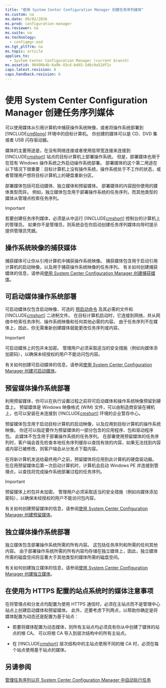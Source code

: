 ```yaml
---
title: "使用 System Center Configuration Manager 创建任务序列媒体"
ms.custom: na
ms.date: 09/02/2016
ms.prod: configuration-manager
ms.reviewer: na
ms.suite: na
ms.technology: 
  - configmgr-osd
ms.tgt_pltfrm: na
ms.topic: article
applies_to: 
  - System Center Configuration Manager (current branch)
ms.assetid: 90498b4b-6a9b-43cd-b465-1d6c9a52df1c
caps.latest.revision: 8
caps.handback.revision: 8
---
```

# 使用 System Center Configuration Manager 创建任务序列媒体
可以使用媒体从引用计算机中捕获操作系统映像，或者将操作系统部署到 [!INCLUDE[cm6long](../LocTest/includes/cm6long_md.md)] 环境中的目标计算机。 你创建的媒体可以是 CD、DVD 集或者 USB 闪存驱动器。  
  
 媒体的主要用途是，在没有网络连接或者使用低带宽连接来连接到 [!INCLUDE[cmshort](../LocTest/includes/cmshort_md.md)] 站点的目标计算机上部署操作系统。 但是，部署媒体也用于在现有 Windows 操作系统之外启动操作系统部署。 部署媒体的这个第二用途在以下情况下很重要：目标计算机上没有操作系统，操作系统处于不工作的状态，或者管理用户想将目标计算机上的硬盘重新分区。  
  
 部署媒体包括可启动媒体、独立媒体和预留媒体。 部署媒体的内容因你使用的媒体类型而异。 例如，独立媒体包含用于部署操作系统的任务序列，而其他类型的媒体从管理点检索任务序列。  
  
> [!IMPORTANT]  
>  若要创建任务序列媒体，必须是从中运行 [!INCLUDE[cmshort](../LocTest/includes/cmshort_md.md)] 控制台的计算机上的管理员。 如果你不是管理员，则系统会在你启动创建任务序列媒体向导时提示提供管理员凭据。  
  
##  <a name="BKMK_PlanCaptureMedia"></a> 操作系统映像的捕获媒体  
 捕获媒体可让你从引用计算机中捕获操作系统映像。 捕获媒体包含用于启动引用计算机的启动映像，以及用于捕获操作系统映像的任务序列。 有关如何创建捕获媒体的信息，请参阅[使用 System Center Configuration Manager 创建捕获媒体](../LocTest/Create-capture-media-with-System-Center-Configuration-Manager.md)。  
  
##  <a name="BKMK_PlanBootableMedia"></a> 可启动媒体操作系统部署  
 可启动媒体仅包含启动映像、可选的 [预启动命令](http://technet.microsoft.com/library/mt629385\(TechNet.10\).aspx) 及其必需的文件和 [!INCLUDE[cmshort](../LocTest/includes/cmshort_md.md)] 二进制文件。 在目标计算机启动时，它连接到网络，并从网络中检索任务序列、操作系统映像和任何其他必需的内容。 由于任务序列不在媒体上，因此，你无需重新创建媒体就能更改任务序列或内容。  
  
> [!IMPORTANT]  
>  可启动媒体上的包并未加密。 管理用户必须采取适当的安全措施（例如向媒体添加密码），以确保未经授权的用户不能访问包内容。  
  
 有关如何创建可启动媒体的信息，请参阅[使用 System Center Configuration Manager 创建可启动媒体](../LocTest/Create-bootable-media-with-System-Center-Configuration-Manager.md)。  
  
##  <a name="BKMK_PlanPrestagedMedia"></a> 预留媒体操作系统部署  
 利用预留媒体，你可以在执行设置过程之前将可启动媒体和操作系统映像预留到硬盘上。 预留媒体是 Windows 映像格式 (WIM) 文件，可以由制造商安装在裸机上，也可以安装在未连接到 [!INCLUDE[cmshort](../LocTest/includes/cmshort_md.md)] 环境的企业暂存中心。  
  
 预留媒体包含用于启动目标计算机的启动映像，以及应用到目标计算机的操作系统映像。 你还可以指定要作为预留媒体的一部分包含的应用程序、包和驱动程序包。 此媒体不包含用于部署操作系统的任务序列。 在部署使用预留媒体的任务序列时，客户端会首先检查本地任务序列缓存以查找有效的内容，如果无法找到内容或内容已被修改，则客户端会从分发点下载内容。  
  
 在将新计算机发送给最终用户之前，预留媒体将应用到此计算机的硬盘驱动器。 在应用预留媒体后第一次启动计算机时，计算机会启动 Windows PE 并连接到管理点，以查找将完成操作系统部署过程的任务序列。  
  
> [!IMPORTANT]  
>  预留媒体上的包并未加密。 管理用户必须采取适当的安全措施（例如向媒体添加密码），以确保未经授权的用户不能访问包内容。  
  
 有关如何创建预留媒体的信息，请参阅[使用 System Center Configuration Manager 创建预留媒体](../LocTest/Create-prestaged-media-with-System-Center-Configuration-Manager.md)。  
  
##  <a name="BKMK_PlanStandaloneMedia"></a> 独立媒体操作系统部署  
 独立媒体包含部署操作系统所需的所有内容。 这包括任务序列和所需的任何其他内容。 由于部署操作系统所需的所有内容均存储在独立媒体上，因此，独立媒体所需的磁盘空间将显著大于其他类型的媒体所需的磁盘空间。  
  
 有关如何创建独立媒体的信息，请参阅[使用 System Center Configuration Manager 创建独立媒体](../LocTest/Create-stand-alone-media-with-System-Center-Configuration-Manager.md)。  
  
## 在使用为 HTTPS 配置的站点系统时的媒体注意事项  
 在将管理点和分发点均配置为使用 HTTPS 通信时，必须在主站点而不是管理中心站点上创建启动媒体和预留媒体。 此外，还要考虑下列两点，以帮助你确定是将媒体配置为动态还是配置为基于站点：  
  
-   若要将媒体配置为动态媒体，则所有主站点均必须具有你从中创建了媒体的站点的根 CA。 可以将根 CA 导入到层次结构中的所有主站点。  
  
-   在 [!INCLUDE[cmshort](../LocTest/includes/cmshort_md.md)] 层次结构中的主站点使用不同的根 CA 时，必须在每个站点使用基于站点的媒体。  
  
## 另请参阅  
 [管理任务序列以在 System Center Configuration Manager 中自动执行任务](../LocTest/Manage-task-sequences-to-automate-tasks-in-System-Center-Configuration-Manager.md)